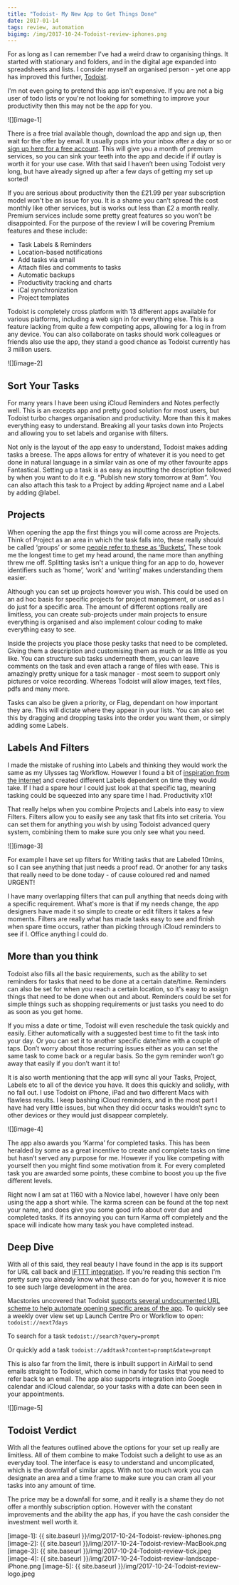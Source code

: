 ```yaml
---
title: "Todoist- My New App to Get Things Done"
date: 2017-01-14
tags: review, automation
bigimg: /img/2017-10-24-Todoist-review-iphones.png
---
```

For as long as I can remember I've had a weird draw to organising things. It started with stationary and folders, and in the digital age expanded into spreadsheets and lists. I consider myself an organised person - yet one app has improved this further, [Todoist](https://itunes.apple.com/gb/app/todoist-organize-your-life/id572688855?mt=8&at=1000ltj4).

I'm not even going to pretend this app isn't expensive. If you are not a big user of todo lists or you're not looking for something to improve your productivity then this may not be the app for you.

![][image-1]

There is a free trial available though, download the app and sign up, then wait for the offer by email. It usually pops into your inbox after a day or so or [sign up here for a free account][1]. This will give you a month of premium services, so you can sink your teeth into the app and decide if if outlay is worth it for your use case. With that said I haven’t been using Todoist very long, but have already signed up after a few days of getting my set up sorted!

If you are serious about productivity then the £21.99 per year subscription model won't be an issue for you. It is a shame you can’t spread the cost monthly like other services, but is works out less than £2 a month really. Premium services include some pretty great features so you won’t be disappointed. For the purpose of the review I will be covering Premium features and these include:
* Task Labels & Reminders
* Location-based notifications
* Add tasks via email
* Attach files and comments to tasks
* Automatic backups
* Productivity tracking and charts
* iCal synchronization
* Project templates

Todoist is completely cross platform with 13 different apps available for various platforms, including a web sign in for everything else. This is a feature lacking from quite a few competing apps, allowing for a log in from any device. You can also collaborate on tasks should work colleagues or friends also use the app, they stand a good chance as Todoist currently has 3 million users.

![][image-2]

## Sort Your Tasks
For many years I have been using iCloud Reminders and Notes perfectly well. This is an excepts app and pretty good solution for most users, but Todoist turbo charges organisation and productivity. More than this it makes everything easy to understand. Breaking all your tasks down into Projects and allowing you to set labels and organise with filters.

Not only is the layout of the app easy to understand, Todoist makes adding tasks a breese. The apps allows for entry of whatever it is you need to get done in natural language in a similar vain as one of my other favourite apps Fantastical. Setting up a task is as easy as inputting the description followed by when you want to do it e.g. “Publish new story tomorrow at 9am”. You can also attach this task to a Project by adding #project name and a Label by adding @label.
## Projects
When opening the app the first things you will come across are Projects. Think of Project as an area in which the task falls into, these really should be called ‘groups’ or some [people refer to these as ‘Buckets’.][2] These took me the longest time to get my head around, the name more than anything threw me off. Splitting tasks isn't a unique thing for an app to do, however identifiers such as ‘home’, ‘work’ and ‘writing’ makes understanding them easier.

Although you can set up projects however you wish. This could be used on an ad hoc basis for specific projects for project management, or used as I do just for a specific area. The amount of different options really are limitless, you can create sub-projects under main projects to ensure everything is organised and also implement colour coding to make everything easy to see.

Inside the projects you place those pesky tasks that need to be completed. Giving them a description and customising them as much or as little as you like. You can structure sub tasks underneath them, you can leave comments on the task and even attach a range of files with ease. This is amazingly pretty unique for a task manager - most seem to support only pictures or voice recording. Whereas Todoist will allow images, text files, pdfs and many more.

Tasks can also be given a priority, or Flag, dependant on how important they are. This will dictate where they appear in your lists. You can also set this by dragging and dropping tasks into the order you want them, or simply adding some Labels.
## Labels And Filters
I made the mistake of rushing into Labels and thinking they would work the same as my Ulysses tag Workflow. However I found a bit of [inspiration from the internet][3] and created different Labels dependent on time they would take. If I had a spare hour I could just look at that specific tag, meaning tasking could be squeezed into any spare time I had. Productivity x10!

That really helps when you combine Projects and Labels into easy to view Filters. Filters allow you to easily see any task that fits into set criteria. You can set them for anything you wish by using Todoist advanced query system, combining them to make sure you only see what you need.

![][image-3]

For example I have set up filters for Writing tasks that are Labeled 10mins, so I can see anything that just needs a proof read. Or another for any tasks that really need to be done today - of cause coloured red and named URGENT!

I have many overlapping filters that can pull anything that needs doing with a specific requirement. What's more is that if my needs change, the app designers have made it so simple to create or edit filters it takes a few moments. Filters are really what has made tasks easy to see and finish when spare time occurs, rather than picking through iCloud reminders to see if I. Office anything I could do.
## More than you think
Todoist also fills all the basic requirements, such as the ability to set reminders for tasks that need to be done at a certain date/time. Reminders can also be set for when you reach a certain location, so it's easy to assign things that need to be done when out and about. Reminders could be set for simple things such as shopping requirements or just tasks you need to do as soon as you get home.

If you miss a date or time, Todoist will even reschedule the task quickly and easily. Either automatically with a suggested best time to fit the task into your day. Or you can set it to another specific date/time with a couple of taps. Don’t worry about those recurring issues either as you can set the same task to come back or a regular basis. So the gym reminder won’t go away that easily if you don’t want it to!

It is also worth mentioning that the app will sync all your Tasks, Project, Labels etc to all of the device you have. It does this quickly and solidly, with no fall out. I use Todoist on iPhone, iPad and two different Macs with flawless results. I keep bashing iCloud reminders, and in the most part I have had very little issues, but when they did occur tasks wouldn’t sync to other devices or they would just disappear completely.

![][image-4]

The app also awards you ‘Karma’ for completed tasks. This has been heralded by some as a great incentive to create and complete tasks on time but hasn’t served any purpose for me. However if you like competing with yourself then you might find some motivation from it. For every completed task you are awarded some points, these combine to boost you up the five different levels.

Right now I am sat at 1160 with a Novice label, however I have only been using the app a short while. The karma screen can be found at the top next your name, and does give you some good info about over due and completed tasks. If its annoying you can turn Karma off completely and the space will indicate how many task you have completed instead.  
## Deep Dive
With all of this said, they real beauty I have found in the app is its support for URL call back and [IFTTT integration][4]. If you're reading this section I'm pretty sure you already know what these can do for you, however it is nice to see such large development in the area.

Macstories uncovered that Todoist [supports several undocumented URL scheme to help automate opening specific areas of the app][5]. To quickly see a weekly over view set up Launch Centre Pro or Workflow to open:
`todoist://next7days`

To search for a task
`todoist://search?query=prompt`

Or quickly add a task
`todoist://addtask?content=prompt&date=prompt`

This is also far from the limit, there is inbuilt support in AirMail to send emails straight to Todoist, which come in handy for tasks that you need to refer back to an email. The app also supports integration into Google calendar and iCloud calendar, so your tasks with a date can been seen in your appointments.

![][image-5]

## Todoist Verdict
With all the features outlined above the options for your set up really are limitless. All of them combine to make Todoist such a delight to use as an everyday tool. The interface is easy to understand and uncomplicated, which is the downfall of similar apps. With not too much work you can designate an area and a time frame to make sure you can cram all your tasks into any amount of time.

The price may be a downfall for some, and it really is a shame they do not offer a monthly subscription option. However with the constant improvements and the ability the app has, if you have the cash consider the investment well worth it.

[1]:	http://t.co/IBHEnSmirD
[2]:	https://medium.com/by-vernon/this-is-how-i-set-up-todoist-and-actually-gtd-3867e5e887a8#.eg67ygm5b
[3]:	https://www.linkedin.com/pulse/10-ways-i-use-todoist-getting-things-done-gtd-brad-bush
[4]:	https://ifttt.com/todoist
[5]:	https://www.macstories.net/stories/why-i-left-icloud-reminders-for-todoist/

[image-1]:	{{ site.baseurl }}/img/2017-10-24-Todoist-review-iphones.png
[image-2]:	{{ site.baseurl }}/img/2017-10-24-Todoist-review-MacBook.png
[image-3]:	{{ site.baseurl }}/img/2017-10-24-Todoist-review-tick.jpeg
[image-4]:	{{ site.baseurl }}/img/2017-10-24-Todoist-review-landscape-iPhone.png
[image-5]:	{{ site.baseurl }}/img/2017-10-24-Todoist-review-logo.jpeg
